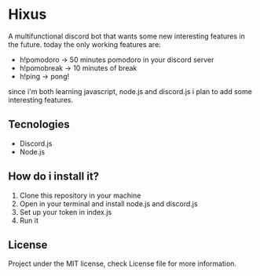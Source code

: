 # Hixus

A multifunctional discord bot that wants some new interesting features in the future.
today the only working features are:

* h!pomodoro -> 50 minutes pomodoro in your discord server
* h!pomobreak -> 10 minutes of break
* h!ping -> pong!

since i'm both learning javascript, node.js and discord.js i plan to add some interesting features.

## Tecnologies

* Discord.js
* Node.js

## How do i install it?

1. Clone this repository in your machine
2. Open in your terminal and install node.js and discord.js
3. Set up your token in index.js
4. Run it

## License

Project under the MIT license, check License file for more information.
